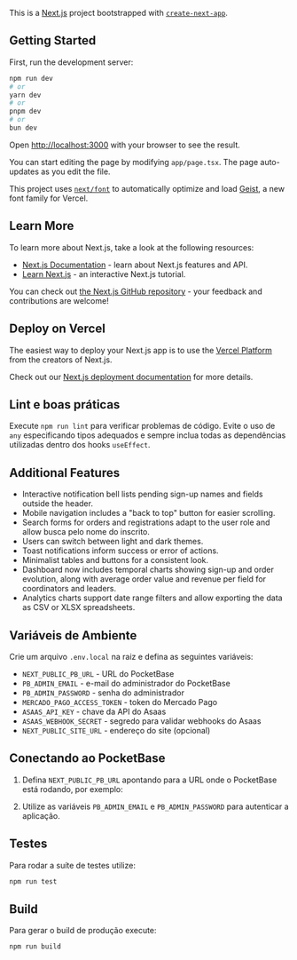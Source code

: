 This is a [Next.js](https://nextjs.org) project bootstrapped with [`create-next-app`](https://nextjs.org/docs/app/api-reference/cli/create-next-app).

## Getting Started

First, run the development server:

```bash
npm run dev
# or
yarn dev
# or
pnpm dev
# or
bun dev
```

Open [http://localhost:3000](http://localhost:3000) with your browser to see the result.

You can start editing the page by modifying `app/page.tsx`. The page auto-updates as you edit the file.

This project uses [`next/font`](https://nextjs.org/docs/app/building-your-application/optimizing/fonts) to automatically optimize and load [Geist](https://vercel.com/font), a new font family for Vercel.

## Learn More

To learn more about Next.js, take a look at the following resources:

- [Next.js Documentation](https://nextjs.org/docs) - learn about Next.js features and API.
- [Learn Next.js](https://nextjs.org/learn) - an interactive Next.js tutorial.

You can check out [the Next.js GitHub repository](https://github.com/vercel/next.js) - your feedback and contributions are welcome!

## Deploy on Vercel

The easiest way to deploy your Next.js app is to use the [Vercel Platform](https://vercel.com/new?utm_medium=default-template&filter=next.js&utm_source=create-next-app&utm_campaign=create-next-app-readme) from the creators of Next.js.

Check out our [Next.js deployment documentation](https://nextjs.org/docs/app/building-your-application/deploying) for more details.

## Lint e boas práticas

Execute `npm run lint` para verificar problemas de código. Evite o uso de `any` especificando tipos adequados e sempre inclua todas as dependências utilizadas dentro dos hooks `useEffect`.

## Additional Features

- Interactive notification bell lists pending sign-up names and fields outside
  the header.
- Mobile navigation includes a "back to top" button for easier scrolling.
- Search forms for orders and registrations adapt to the user role and allow
  busca pelo nome do inscrito.
- Users can switch between light and dark themes.
- Toast notifications inform success or error of actions.
- Minimalist tables and buttons for a consistent look.
- Dashboard now includes temporal charts showing sign-up and order evolution,
  along with average order value and revenue per field for coordinators and
  leaders.
- Analytics charts support date range filters and allow exporting the data as
  CSV or XLSX spreadsheets.


## Variáveis de Ambiente

Crie um arquivo `.env.local` na raiz e defina as seguintes variáveis:

- `NEXT_PUBLIC_PB_URL` - URL do PocketBase
- `PB_ADMIN_EMAIL` - e-mail do administrador do PocketBase
- `PB_ADMIN_PASSWORD` - senha do administrador
- `MERCADO_PAGO_ACCESS_TOKEN` - token do Mercado Pago
- `ASAAS_API_KEY` - chave da API do Asaas
- `ASAAS_WEBHOOK_SECRET` - segredo para validar webhooks do Asaas
- `NEXT_PUBLIC_SITE_URL` - endereço do site (opcional)

## Conectando ao PocketBase


1. Defina `NEXT_PUBLIC_PB_URL` apontando para a URL onde o PocketBase está rodando, por exemplo:


2. Utilize as variáveis `PB_ADMIN_EMAIL` e `PB_ADMIN_PASSWORD` para autenticar a aplicação.


## Testes

Para rodar a suíte de testes utilize:

```bash
npm run test
```

## Build

Para gerar o build de produção execute:

```bash
npm run build
```
